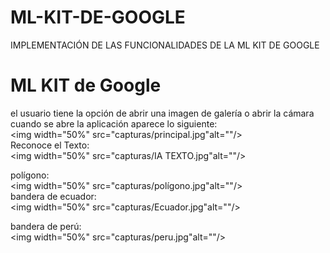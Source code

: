 # ML-KIT-DE-GOOGLE
IMPLEMENTACIÓN DE LAS FUNCIONALIDADES DE LA ML KIT DE GOOGLE
<h1>ML KIT de Google</h1>

el usuario tiene la opción de abrir una imagen de galería o abrir la cámara<br/>
cuando se abre la aplicación aparece lo siguiente:<br/>
<img width="50%" src="capturas/principal.jpg"alt=""/><br/>
Reconoce el Texto:<br/>
<img width="50%" src="capturas/IA TEXTO.jpg"alt=""/><br/>

polígono:<br/>
<img width="50%" src="capturas/polígono.jpg"alt=""/><br/>
bandera de ecuador:<br/>
<img width="50%" src="capturas/Ecuador.jpg"alt=""/><br/>

bandera de perú:<br/>
<img width="50%" src="capturas/peru.jpg"alt=""/><br/>

